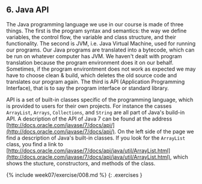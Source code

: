 ## 6. Java API

The Java programming language we use in our course is made of three things. The first is the program syntax and semantics: the way we define variables, the control flow, the variable and class structure, and their functionality. The second is JVM, i.e. Java Virtual Machine, used for running our programs. Our Java programs are translated into a bytecode, which can be run on whatever computer has JVM. We haven't dealt with program translation because the program environment does it on our behalf. Sometimes, if the program environtment does not work as expected we may have to choose clean & build, which deletes the old source code and translates our program again. The third is API (Application Programming Interface), that is to say the program interface or standard library.

API is a set of built-in classes specific of the programming language, which is provided to users for their own projects. For instance the casses `ArrayList`, `Arrays`, `Collections`, and `String` are all part of Java's build-in API. A description of the API of Java 7 can be found at the address [http://docs.oracle.com/javase/7/docs/api/](http://docs.oracle.com/javase/7/docs/api/). On the left side of the page we find a description of Java's built-in classes. If you look for the `ArrayList` class, you find a link to [http://docs.oracle.com/javase/7/docs/api/java/util/ArrayList.html](http://docs.oracle.com/javase/7/docs/api/java/util/ArrayList.html), which shows the stucture, constructors, and methods of the class.


{% include week07/exercise/008.md %}
{: .exercises }
